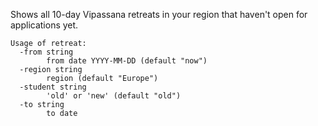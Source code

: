 Shows all 10-day Vipassana retreats in your region that haven't open for applications yet.
```
Usage of retreat:
  -from string
    	from date YYYY-MM-DD (default "now")
  -region string
    	region (default "Europe")
  -student string
    	'old' or 'new' (default "old")
  -to string
    	to date
```
